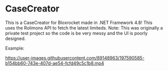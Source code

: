 # CaseCreator
This is a CaseCreator for Bloxrocket made in .NET Framework 4.8!
This uses the Rolimons API to fetch the latest limiteds.
Note: This was originally a private test project so the code is be very messy and the UI is poorly designed.

Example:

https://user-images.githubusercontent.com/89148963/197590585-b154bb60-743e-407d-ae54-fcfd49c5c1b8.mp4
